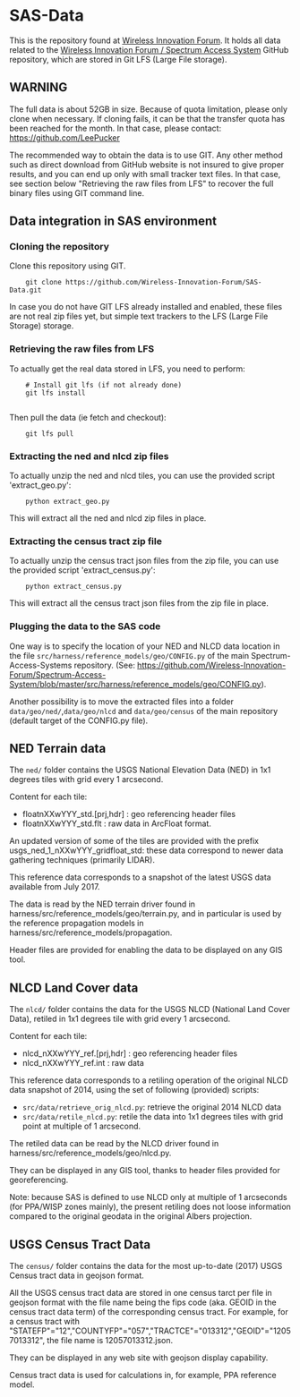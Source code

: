 # SAS-Data
This is the repository found at [Wireless Innovation Forum](https://github.com/Wireless-Innovation-Forum/SAS-Data). It holds all data related to the [Wireless Innovation Forum / Spectrum Access System](https://github.com/Wireless-Innovation-Forum/Spectrum-Access-System) GitHub repository,
which are stored in Git LFS (Large File storage).

## WARNING

The full data is about 52GB in size. Because of quota limitation, please only clone when necessary. 
If cloning fails, it can be that the transfer quota has been reached for the month. In that case, please contact:
  https://github.com/LeePucker

The recommended way to obtain the data is to use GIT. Any other method such as direct download from GitHub website is not
insured to give proper results, and you can end up only with small tracker text files. In that case, see section below "Retrieving the raw files from LFS" to recover the full binary files using GIT command line.

## Data integration in SAS environment

### Cloning the repository
Clone this repository using GIT.

```
    git clone https://github.com/Wireless-Innovation-Forum/SAS-Data.git
```

In case you do not have GIT LFS already installed and enabled, these files are not real
zip files yet, but simple text trackers to the LFS (Large File Storage) storage.


### Retrieving the raw files from LFS

To actually get the real data stored in LFS, you need to perform:

```
    # Install git lfs (if not already done)
    git lfs install
    
```

Then pull the data (ie fetch and checkout):

```
    git lfs pull
```

### Extracting the ned and nlcd zip files

To actually unzip the ned and nlcd tiles, you can use the provided script 'extract_geo.py':

```
    python extract_geo.py
```

This will extract all the ned and nlcd zip files in place.

### Extracting the census tract zip file

To actually unzip the census tract json files from the zip file, you can use the provided script 'extract_census.py':

```
    python extract_census.py
```

This will extract all the census tract json files from the zip file in place.

### Plugging the data to the SAS code

One way is to specify the location of your NED and NLCD data location in the file
`src/harness/reference_models/geo/CONFIG.py` of the main Spectrum-Access-Systems repository.
(See: https://github.com/Wireless-Innovation-Forum/Spectrum-Access-System/blob/master/src/harness/reference_models/geo/CONFIG.py).

Another possibility is to move the extracted files into a folder `data/geo/ned/`,`data/geo/nlcd` and `data/geo/census`
of the main repository (default target of the CONFIG.py file).


## NED Terrain data

The `ned/` folder contains the USGS National Elevation Data (NED) in 1x1 degrees tiles with grid every 1 arcsecond.

Content for each tile:

  - floatnXXwYYY_std.[prj,hdr] : geo referencing header files
  - floatnXXwYYY_std.flt : raw data in ArcFloat format.

An updated version of some of the tiles are provided with the prefix usgs_ned_1_nXXwYYY_gridfloat_std: 
these data correspond to newer data gathering techniques (primarily LIDAR).

This reference data corresponds to a snapshot of the latest USGS data available from July 2017.

The data is read by the NED terrain driver found in harness/src/reference_models/geo/terrain.py, 
and in particular is used by the reference propagation models in harness/src/reference_models/propagation.

Header files are provided for enabling the data to be displayed on any GIS tool.

## NLCD Land Cover data

The `nlcd/` folder contains the data for the USGS NLCD (National Land Cover Data), retiled in 1x1 degrees tile with grid every 1 arcsecond.

Content for each tile:

  - nlcd_nXXwYYY_ref.[prj,hdr] : geo referencing header files
  - nlcd_nXXwYYY_ref.int : raw data

This reference data corresponds to a retiling operation of the original NLCD data snapshot of 2014, 
using the set of following (provided) scripts:

 - `src/data/retrieve_orig_nlcd.py`: retrieve the original 2014 NLCD data
 - `src/data/retile_nlcd.py`: retile the data into 1x1 degrees tiles with grid point at multiple of 1 arcsecond.

The retiled data can be read by the NLCD driver found in harness/src/reference_models/geo/nlcd.py.

They can be displayed in any GIS tool, thanks to header files provided for georeferencing.

Note: because SAS is defined to use NLCD only at multiple of 1 arcseconds (for PPA/WISP zones mainly), the present retiling 
does not loose information compared to the original geodata in the original Albers projection.


## USGS Census Tract Data

The `census/` folder contains the data for the most up-to-date (2017) USGS Census tract data in geojson format.

All the USGS census tract data are stored in one census tarct per file in geojson format with the file name being the fips code (aka. GEOID in the census tract data term) of the corresponding census tract. For example, for a census tract with "STATEFP"="12","COUNTYFP"="057","TRACTCE"="013312","GEOID"="12057013312", the file name is 12057013312.json.

They can be displayed in any web site with geojson display capability.

Census tract data is used for calculations in, for example, PPA reference model.
